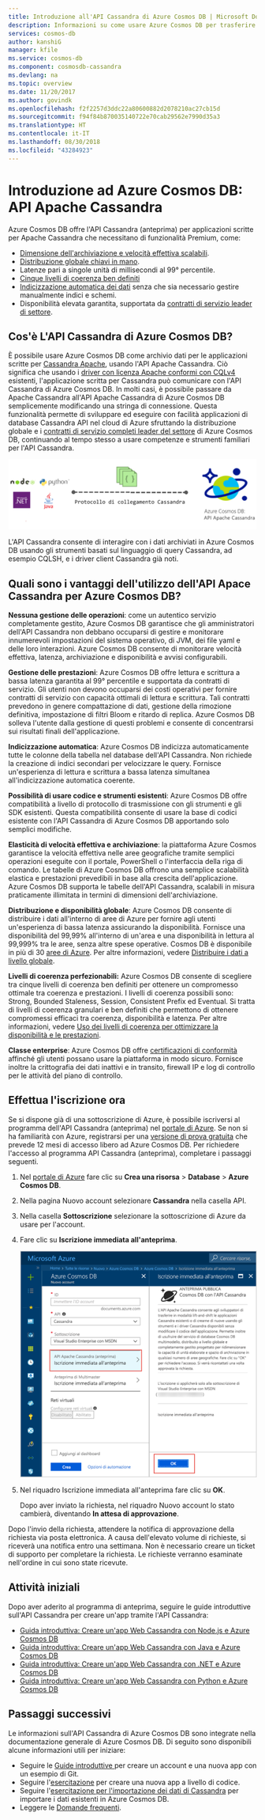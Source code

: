 ```yaml
---
title: Introduzione all'API Cassandra di Azure Cosmos DB | Microsoft Docs
description: Informazioni su come usare Azure Cosmos DB per trasferire in modalità lift-and-shift le applicazioni esistenti e sviluppare nuove applicazioni che usano l'API Cassandra tramite il driver Cassandra e CQL.
services: cosmos-db
author: kanshiG
manager: kfile
ms.service: cosmos-db
ms.component: cosmosdb-cassandra
ms.devlang: na
ms.topic: overview
ms.date: 11/20/2017
ms.author: govindk
ms.openlocfilehash: f2f2257d3ddc22a80600882d2078210ac27cb15d
ms.sourcegitcommit: f94f84b870035140722e70cab29562e7990d35a3
ms.translationtype: HT
ms.contentlocale: it-IT
ms.lasthandoff: 08/30/2018
ms.locfileid: "43284923"
---
```

# <a name="introduction-to-azure-cosmos-db-apache-cassandra-api"></a>Introduzione ad Azure Cosmos DB: API Apache Cassandra

Azure Cosmos DB offre l'API Cassandra (anteprima) per applicazioni scritte per Apache Cassandra che necessitano di funzionalità Premium, come:

* [Dimensione dell'archiviazione e velocità effettiva scalabili](partition-data.md).
* [Distribuzione globale chiavi in mano](distribute-data-globally.md).
* Latenze pari a singole unità di millisecondi al 99° percentile.
* [Cinque livelli di coerenza ben definiti](consistency-levels.md)
* [Indicizzazione automatica dei dati](http://www.vldb.org/pvldb/vol8/p1668-shukla.pdf) senza che sia necessario gestire manualmente indici e schemi. 
* Disponibilità elevata garantita, supportata da [contratti di servizio leader di settore](https://azure.microsoft.com/support/legal/sla/cosmos-db/).

## <a name="what-is-the-azure-cosmos-db-apache-cassandra-api"></a>Cos'è L'API Cassandra di Azure Cosmos DB?

È possibile usare Azure Cosmos DB come archivio dati per le applicazioni scritte per [Cassandra Apache](https://cassandra.apache.org/), usando l'API Apache Cassandra. Ciò significa che usando i [driver con licenza Apache conformi con CQLv4](https://cassandra.apache.org/doc/latest/getting_started/drivers.html?highlight=driver) esistenti, l'applicazione scritta per Cassandra può comunicare con l'API Cassandra di Azure Cosmos DB. In molti casi, è possibile passare da Apache Cassandra all'API Apache Cassandra di Azure Cosmos DB semplicemente modificando una stringa di connessione. Questa funzionalità permette di sviluppare ed eseguire con facilità applicazioni di database Cassandra API nel cloud di Azure sfruttando la distribuzione globale e i [contratti di servizio completi leader del settore](https://azure.microsoft.com/support/legal/sla/cosmos-db) di Azure Cosmos DB, continuando al tempo stesso a usare competenze e strumenti familiari per l'API Cassandra.

![API Cassandra di Azure Cosmos DB](./media/cassandra-introduction/cosmosdb-cassandra.png)

L'API Cassandra consente di interagire con i dati archiviati in Azure Cosmos DB usando gli strumenti basati sul linguaggio di query Cassandra, ad esempio CQLSH, e i driver client Cassandra già noti. 

## <a name="what-is-the-benefit-of-using-apache-cassandra-api-for-azure-cosmos-db"></a>Quali sono i vantaggi dell'utilizzo dell'API Apace Cassandra per Azure Cosmos DB?

**Nessuna gestione delle operazioni**: come un autentico servizio completamente gestito, Azure Cosmos DB garantisce che gli amministratori dell'API Cassandra non debbano occuparsi di gestire e monitorare innumerevoli impostazioni del sistema operativo, di JVM, dei file yaml e delle loro interazioni. Azure Cosmos DB consente di monitorare velocità effettiva, latenza, archiviazione e disponibilità e avvisi configurabili. 

**Gestione delle prestazioni**: Azure Cosmos DB offre lettura e scrittura a bassa latenza garantita al 99° percentile e supportata da contratti di servizio. Gli utenti non devono occuparsi dei costi operativi per fornire contratti di servizio con capacità ottimali di lettura e scrittura. Tali contratti prevedono in genere compattazione di dati, gestione della rimozione definitiva, impostazione di filtri Bloom e ritardo di replica. Azure Cosmos DB solleva l'utente dalla gestione di questi problemi e consente di concentrarsi sui risultati finali dell'applicazione.

**Indicizzazione automatica**: Azure Cosmos DB indicizza automaticamente tutte le colonne della tabella nel database dell'API Cassandra. Non richiede la creazione di indici secondari per velocizzare le query. Fornisce un'esperienza di lettura e scrittura a bassa latenza simultanea all'indicizzazione automatica coerente. 

**Possibilità di usare codice e strumenti esistenti**: Azure Cosmos DB offre compatibilità a livello di protocollo di trasmissione con gli strumenti e gli SDK esistenti. Questa compatibilità consente di usare la base di codici esistente con l'API Cassandra di Azure Cosmos DB apportando solo semplici modifiche.

**Elasticità di velocità effettiva e archiviazione**: la piattaforma Azure Cosmos garantisce la velocità effettiva nelle aree geografiche tramite semplici operazioni eseguite con il portale, PowerShell o l'interfaccia della riga di comando. Le tabelle di Azure Cosmos DB offrono una semplice scalabilità elastica e prestazioni prevedibili in base alla crescita dell'applicazione. Azure Cosmos DB supporta le tabelle dell'API Cassandra, scalabili in misura praticamente illimitata in termini di dimensioni dell'archiviazione. 

**Distribuzione e disponibilità globale**: Azure Cosmos DB consente di distribuire i dati all'interno di aree di Azure per fornire agli utenti un'esperienza di bassa latenza assicurando la disponibilità. Fornisce una disponibilità del 99,99% all'interno di un'area e una disponibilità in lettura al 99,999% tra le aree, senza altre spese operative. Cosmos DB è disponibile in più di 30 [aree di Azure](https://azure.microsoft.com/regions/services/). Per altre informazioni, vedere [Distribuire i dati a livello globale](distribute-data-globally.md). 

**Livelli di coerenza perfezionabili:** Azure Cosmos DB consente di scegliere tra cinque livelli di coerenza ben definiti per ottenere un compromesso ottimale tra coerenza e prestazioni. I livelli di coerenza possibili sono: Strong, Bounded Staleness, Session, Consistent Prefix ed Eventual. Si tratta di livelli di coerenza granulari e ben definiti che permettono di ottenere compromessi efficaci tra coerenza, disponibilità e latenza. Per altre informazioni, vedere [Uso dei livelli di coerenza per ottimizzare la disponibilità e le prestazioni](consistency-levels.md). 

**Classe enterprise**: Azure Cosmos DB offre [certificazioni di conformità](https://www.microsoft.com/trustcenter) affinché gli utenti possano usare la piattaforma in modo sicuro. Fornisce inoltre la crittografia dei dati inattivi e in transito, firewall IP e log di controllo per le attività del piano di controllo.  

<a id="sign-up-now"></a>
## <a name="sign-up-now"></a>Effettua l'iscrizione ora 

Se si dispone già di una sottoscrizione di Azure, è possibile iscriversi al programma dell'API Cassandra (anteprima) nel [portale di Azure](https://aka.ms/cosmosdb-cassandra-signup).  Se non si ha familiarità con Azure, registrarsi per una [versione di prova gratuita](https://azure.microsoft.com/free) che prevede 12 mesi di accesso libero ad Azure Cosmos DB. Per richiedere l'accesso al programma API Cassandra (anteprima), completare i passaggi seguenti.

1. Nel [portale di Azure](https://portal.azure.com) fare clic su **Crea una risorsa** > **Database** > **Azure Cosmos DB**. 

2. Nella pagina Nuovo account selezionare **Cassandra** nella casella API. 

3. Nella casella **Sottoscrizione** selezionare la sottoscrizione di Azure da usare per l'account.

4. Fare clic su **Iscrizione immediata all'anteprima**.

    ![API Cassandra di Azure Cosmos DB](./media/cassandra-introduction/cassandra-sign-up.png)

3. Nel riquadro Iscrizione immediata all'anteprima fare clic su **OK**. 

    Dopo aver inviato la richiesta, nel riquadro Nuovo account lo stato cambierà, diventando **In attesa di approvazione**. 

Dopo l'invio della richiesta, attendere la notifica di approvazione della richiesta via posta elettronica. A causa dell'elevato volume di richieste, si riceverà una notifica entro una settimana. Non è necessario creare un ticket di supporto per completare la richiesta. Le richieste verranno esaminate nell'ordine in cui sono state ricevute. 

## <a name="how-to-get-started"></a>Attività iniziali
Dopo aver aderito al programma di anteprima, seguire le guide introduttive sull'API Cassandra per creare un'app tramite l'API Cassandra:

* [Guida introduttiva: Creare un'app Web Cassandra con Node.js e Azure Cosmos DB](create-cassandra-nodejs.md)
* [Guida introduttiva: Creare un'app Web Cassandra con Java e Azure Cosmos DB](create-cassandra-java.md)
* [Guida introduttiva: Creare un'app Web Cassandra con .NET e Azure Cosmos DB](create-cassandra-dotnet.md)
* [Guida introduttiva: Creare un'app Web Cassandra con Python e Azure Cosmos DB](create-cassandra-python.md)

## <a name="next-steps"></a>Passaggi successivi

Le informazioni sull'API Cassandra di Azure Cosmos DB sono integrate nella documentazione generale di Azure Cosmos DB. Di seguito sono disponibili alcune informazioni utili per iniziare:

* Seguire le [Guide introduttive ](create-cassandra-nodejs.md) per creare un account e una nuova app con un esempio di Git.
* Seguire l'[esercitazione](tutorial-develop-cassandra-java.md) per creare una nuova app a livello di codice.
* Seguire l'[esercitazione per l'importazione dei dati di Cassandra](cassandra-import-data.md) per importare i dati esistenti in Azure Cosmos DB.
* Leggere le [Domande frequenti](faq.md#cassandra).
